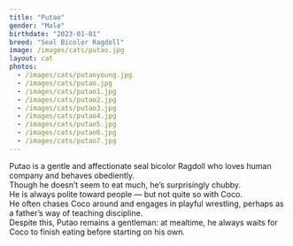 ```yaml
---
title: "Putao"
gender: "Male"
birthdate: "2023-01-01"
breed: "Seal Bicolor Ragdoll"
image: /images/cats/putao.jpg
layout: cat
photos:
  - /images/cats/putaoyoung.jpg
  - /images/cats/putao.jpg
  - /images/cats/putao1.jpg
  - /images/cats/putao2.jpg
  - /images/cats/putao3.jpg
  - /images/cats/putao4.jpg
  - /images/cats/putao5.jpg
  - /images/cats/putao6.jpg
  - /images/cats/putao7.jpg
---
```


Putao is a gentle and affectionate seal bicolor Ragdoll who loves human company and behaves obediently.  
Though he doesn’t seem to eat much, he’s surprisingly chubby.  
He is always polite toward people — but not quite so with Coco.  
He often chases Coco around and engages in playful wrestling, perhaps as a father’s way of teaching discipline.  
Despite this, Putao remains a gentleman: at mealtime, he always waits for Coco to finish eating before starting on his own.
